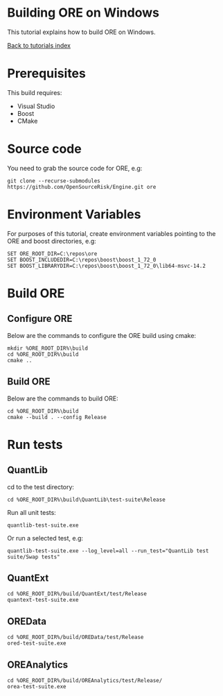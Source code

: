 
# Building ORE on Windows

This tutorial explains how to build ORE on Windows.

[Back to tutorials index](../tutorials_index.md)

# Prerequisites

This build requires:

- Visual Studio
- Boost
- CMake

# Source code

You need to grab the source code for ORE, e.g:

    git clone --recurse-submodules https://github.com/OpenSourceRisk/Engine.git ore

# Environment Variables

For purposes of this tutorial, create environment variables pointing to the ORE
and boost directories, e.g:

    SET ORE_ROOT_DIR=C:\repos\ore
    SET BOOST_INCLUDEDIR=C:\repos\boost\boost_1_72_0
    SET BOOST_LIBRARYDIR=C:\repos\boost\boost_1_72_0\lib64-msvc-14.2

# Build ORE

## Configure ORE

Below are the commands to configure the ORE build using cmake:

    mkdir %ORE_ROOT_DIR%\build
    cd %ORE_ROOT_DIR%\build
    cmake ..

## Build ORE

Below are the commands to build ORE:

    cd %ORE_ROOT_DIR%\build
    cmake --build . --config Release

# Run tests

## QuantLib

cd to the test directory:

    cd %ORE_ROOT_DIR%\build\QuantLib\test-suite\Release

Run all unit tests:

    quantlib-test-suite.exe

Or run a selected test, e.g:

    quantlib-test-suite.exe --log_level=all --run_test="QuantLib test suite/Swap tests"

## QuantExt

    cd %ORE_ROOT_DIR%/build/QuantExt/test/Release
    quantext-test-suite.exe

## OREData

    cd %ORE_ROOT_DIR%/build/OREData/test/Release
    ored-test-suite.exe

## OREAnalytics

    cd %ORE_ROOT_DIR%/build/OREAnalytics/test/Release/
    orea-test-suite.exe

